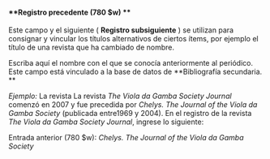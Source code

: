 #### **Registro precedente (780 $w) **  

Este campo y el siguiente ( **Registro subsiguiente** ) se utilizan para consignar y vincular los títulos alternativos de ciertos ítems, por ejemplo el título de una revista que ha cambiado de nombre. 

  

Escriba aquí el nombre con el que se conocía anteriormente al periódico. Este campo está vinculado a la base de datos de **Bibliografía secundaria. **

  

_Ejemplo:_ La revista La revista _The Viola da Gamba Society Journal_ comenzó en 2007 y fue precedida por _Chelys. The Journal of the Viola da Gamba Society_ (publicada entre1969 y 2004). En el registro de la revista _The Viola da Gamba Society Journal_, ingrese lo siguiente:

Entrada anterior (780 $w): _Chelys. The Journal of the Viola da Gamba Society_